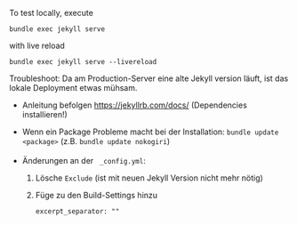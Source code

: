 To test locally, execute

```shell
bundle exec jekyll serve
```
with live reload
```shell
bundle exec jekyll serve --livereload
```

Troubleshoot:
Da am Production-Server eine alte Jekyll version läuft, ist das lokale Deployment etwas mühsam.

- Anleitung befolgen https://jekyllrb.com/docs/ (Dependencies installieren!)

- Wenn ein Package Probleme macht bei der Installation: `bundle update <package>`
    (z.B. `bundle update nokogiri`)

- Änderungen an der ` _config.yml`:

    1. Lösche `Exclude` (ist mit neuen Jekyll Version nicht mehr nötig)
    2. Füge zu den Build-Settings hinzu

        ```
        excerpt_separator: ""
        ```


